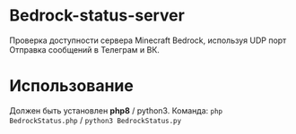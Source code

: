 # Bedrock-status-server
Проверка доступности сервера Minecraft Bedrock, используя UDP порт<br>
Отправка сообщений в Телеграм и ВК.

# Использование
Должен быть установлен **php8** / python3. Команда: `php BedrockStatus.php` / `python3 BedrockStatus.py`
